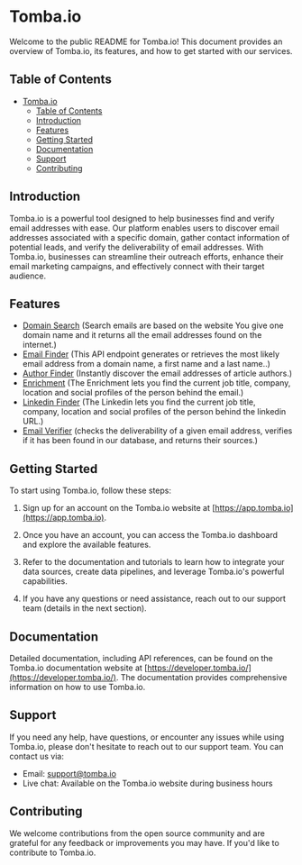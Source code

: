 # Tomba.io

Welcome to the public README for Tomba.io! This document provides an overview of Tomba.io, its features, and how to get started with our services.

## Table of Contents

- [Tomba.io](#tombaio)
  - [Table of Contents](#table-of-contents)
  - [Introduction](#introduction)
  - [Features](#features)
  - [Getting Started](#getting-started)
  - [Documentation](#documentation)
  - [Support](#support)
  - [Contributing](#contributing)

## Introduction

Tomba.io is a powerful tool designed to help businesses find and verify email addresses with ease. Our platform enables users to discover email addresses associated with a specific domain, gather contact information of potential leads, and verify the deliverability of email addresses. With Tomba.io, businesses can streamline their outreach efforts, enhance their email marketing campaigns, and effectively connect with their target audience.

## Features

- [Domain Search](https://tomba.io/domain-search) (Search emails are based on the website You give one domain name and it returns all the email addresses found on the internet.)
- [Email Finder](https://tomba.io/email-finder) (This API endpoint generates or retrieves the most likely email address from a domain name, a first name and a last name..)
- [Author Finder](https://tomba.io/author-finder) (Instantly discover the email addresses of article authors.)
- [Enrichment](https://tomba.io/author-finder) (The Enrichment lets you find the current job title, company, location and social profiles of the person behind the email.)
- [Linkedin Finder](https://tomba.io/author-finder) (The Linkedin lets you find the current job title, company, location and social profiles of the person behind the linkedin URL.)
- [Email Verifier](https://tomba.io/email-verifier) (checks the deliverability of a given email address, verifies if it has been found in our database, and returns their sources.)

## Getting Started

To start using Tomba.io, follow these steps:

1. Sign up for an account on the Tomba.io website at [https://app.tomba.io](https://app.tomba.io).

2. Once you have an account, you can access the Tomba.io dashboard and explore the available features.

3. Refer to the documentation and tutorials to learn how to integrate your data sources, create data pipelines, and leverage Tomba.io's powerful capabilities.

4. If you have any questions or need assistance, reach out to our support team (details in the next section).

## Documentation

Detailed documentation, including API references, can be found on the Tomba.io documentation website at [https://developer.tomba.io/](https://developer.tomba.io/). The documentation provides comprehensive information on how to use Tomba.io.

## Support

If you need any help, have questions, or encounter any issues while using Tomba.io, please don't hesitate to reach out to our support team. You can contact us via:

- Email: support@tomba.io
- Live chat: Available on the Tomba.io website during business hours

## Contributing

We welcome contributions from the open source community and are grateful for any feedback or improvements you may have. If you'd like to contribute to Tomba.io.

